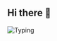## Hi there 👋

<!--
**Esymbol/Esymbol** is a ✨ _special_ ✨ repository because its `README.md` (this file) appears on your GitHub profile.

Here are some ideas to get you started:

- 🔭 I’m currently working on ...
- 🌱 I’m currently learning ...
- 👯 I’m looking to collaborate on ...
- 🤔 I’m looking for help with ...
- 💬 Ask me about ...
- 📫 How to reach me: ...
- 😄 Pronouns: ...
- ⚡ Fun fact: ...
-->

![Typing](https://readme-typing-svg.herokuapp.com?font=Fira+Code&pause=1000&color=00F72A&width=400&lines=Hi,+I'm+a+Frontend+Developer)

